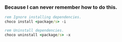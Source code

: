 ### Because I can never remember how to do this.

```bat
rem Ignore installing dependencies.
choco install <package/s> -i

rem Uninstall dependencies.
choco uninstall <package/s> -x
```
